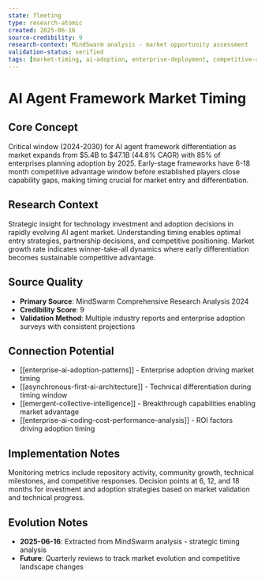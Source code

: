 ```yaml
---
state: fleeting
type: research-atomic
created: 2025-06-16
source-credibility: 9
research-context: MindSwarm analysis - market opportunity assessment
validation-status: verified
tags: [market-timing, ai-adoption, enterprise-deployment, competitive-advantage, technology-lifecycle]
---
```


# AI Agent Framework Market Timing

## Core Concept

Critical window (2024-2030) for AI agent framework differentiation as market expands from $5.4B to $47.1B (44.8% CAGR) with 85% of enterprises planning adoption by 2025. Early-stage frameworks have 6-18 month competitive advantage window before established players close capability gaps, making timing crucial for market entry and differentiation.

## Research Context

Strategic insight for technology investment and adoption decisions in rapidly evolving AI agent market. Understanding timing enables optimal entry strategies, partnership decisions, and competitive positioning. Market growth rate indicates winner-take-all dynamics where early differentiation becomes sustainable competitive advantage.

## Source Quality

- **Primary Source**: MindSwarm Comprehensive Research Analysis 2024
- **Credibility Score**: 9
- **Validation Method**: Multiple industry reports and enterprise adoption surveys with consistent projections

## Connection Potential

- [[enterprise-ai-adoption-patterns]] - Enterprise adoption driving market timing
- [[asynchronous-first-ai-architecture]] - Technical differentiation during timing window
- [[emergent-collective-intelligence]] - Breakthrough capabilities enabling market advantage
- [[enterprise-ai-coding-cost-performance-analysis]] - ROI factors driving adoption timing

## Implementation Notes

Monitoring metrics include repository activity, community growth, technical milestones, and competitive responses. Decision points at 6, 12, and 18 months for investment and adoption strategies based on market validation and technical progress.

## Evolution Notes

- **2025-06-16**: Extracted from MindSwarm analysis - strategic timing analysis
- **Future**: Quarterly reviews to track market evolution and competitive landscape changes